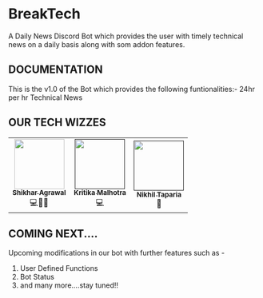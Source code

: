 # BreakTech

A Daily News Discord Bot which provides the user with timely technical news on a daily basis along with som addon features.

## DOCUMENTATION

This is the v1.0 of the Bot which provides the following funtionalities:- 
24hr per hr Technical News

## OUR TECH WIZZES

<table>
  <tr>
    <td align="center">
            <a href="https://github.com/shikharagrawal2002">
              <img src="https://imgur.com/a/cbbqDmS" width="100px" alt=""/><br />
              <sub><b>Shikhar Agrawal</b></sub>
            </a><br/>   
                💻🏸🏓
          </td>
    <td align="center">
            <a href="">
              <img src="" width="100px" alt=""/><br />
              <sub><b>Kritika Malhotra</b></sub>
            </a><br/>
            <a >
                💻
            </a>
          </td>
    <td align="center">
            <a href=''>
              <img src="" width="100px" alt=""/><br />
              <sub><b>Nikhil Taparia</b></sub>
            </a><br/>
            <a >
                📖
            </a>
          </td>
  </tr>
</table>
  
## COMING NEXT....

Upcoming modifications in our bot with further features such as - 

1. User Defined Functions
2. Bot Status
3. and many more....stay tuned!!
